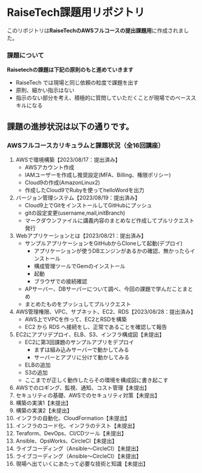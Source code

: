 # RaiseTech課題用リポジトリ
このリポジトリは**RaiseTechのAWSフルコースの提出課題用**に作成されました。

### 課題について
**Raisetechの課題は下記の原則のもと進めていきます**

- RaiseTech では現場と同じ依頼の粒度で課題を出す
- 原則、細かい指示はない
- 指示のない部分を考え、積極的に質問していただくことが現場でのベーススキルになる

## 課題の進捗状況は以下の通りです。
### AWSフルコースカリキュラムと課題状況（全16回講座）
1. AWSで環境構築【2023/08/17：提出済み】
    - AWSアカウント作成
    - IAMユーザーを作成し推奨設定(MFA、Billing、権限ポリシー)
    - Cloud9の作成(AmazonLinux2)
    - 作成したCloud9でRubyを使ってhelloWordを出力　
2. バージョン管理システム【2023/08/19：提出済み】
    - Cloud9上でGitをインストールしてGitHubにプッシュ
    - gitの設定変更(username,mail,initBranch)
    - マークダウンファイルに講義内容のまとめなど作成してプルリクエスト発行
3. Webアプリケーションとは【2023/08/21：提出済み】
    - サンプルアプリケーションをGitHubからCloneして起動(デプロイ)
        - アプリケーションが使うDBエンジンがあるかの確認、無かったらインストール
        - 構成管理ツールでGemのインストール
        - 起動
        - ブラウザでの接続確認
    - APサーバー、DBサーバーについて調べ、今回の課題で学んだことまとめ
    - まとめたものをプッシュしてプルリクエスト
4. AWS管理権限、VPC、サブネット、EC2、RDS【2023/08/28：提出済み】
    - AWS上でVPCを作って、EC2とRSDを構築
    - EC2 から RDS へ接続をし、正常であることを確認して報告
5. EC2にアプリデプロイ、ELB、S3、インフラ構成図【未提出】
    - EC2に第3回課題のサンプルアプリをデプロイ
        - まずは組み込みサーバーで動かしてみる
        - サーバーとアプリに分けて動かしてみる
    - ELBの追加
    - S3の追加
    - ここまでが正しく動作したらその環境を構成図に書き起こす
6. AWSでのロギング、監視、通知、コスト管理【未提出】
7. セキュリティの基礎、AWSでのセキュリティ対策【未提出】
8. 構築の実演1【未提出】
9. 構築の実演2【未提出】
10. インフラの自動化、CloudFormation【未提出】
11. インフラのコード化、インフラのテスト【未提出】
12. Teraform、DevOps、CI/CDツール【未提出】
13. Ansible、OpsWorks、CircleCI【未提出】
14. ライブコーディング（Ansible〜CircleCI）【未提出】
15. ライブコーディング（Ansible〜CircleCI）【未提出】
16. 現場へ出ていくにあたって必要な技術と知識【未提出】
